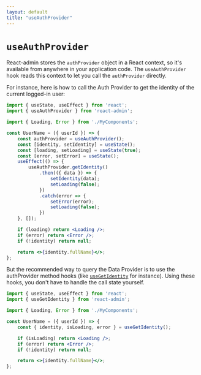 ```yaml
---
layout: default
title: "useAuthProvider"
---
```


# `useAuthProvider`

React-admin stores the `authProvider` object in a React context, so it's available from anywhere in your application code. The `useAuthProvider` hook reads this context to let you call the `authProvider` directly.

For instance, here is how to call the Auth Provider to get the identity of the current logged-in user:

```jsx
import { useState, useEffect } from 'react';
import { useAuthProvider } from 'react-admin';

import { Loading, Error } from './MyComponents';

const UserName = ({ userId }) => {
    const authProvider = useAuthProvider();
    const [identity, setIdentity] = useState();
    const [loading, setLoading] = useState(true);
    const [error, setError] = useState();
    useEffect(() => {
        useAuthProvider.getIdentity()
            .then(({ data }) => {
                setIdentity(data);
                setLoading(false);
            })
            .catch(error => {
                setError(error);
                setLoading(false);
            })
    }, []);

    if (loading) return <Loading />;
    if (error) return <Error />;
    if (!identity) return null;

    return <>{identity.fullName}</>;
};
```

But the recommended way to query the Data Provider is to use the authProvider method hooks (like [`useGetIdentity`](./useGetIdentity.md) for instance). Using these hooks, you don't have to handle the call state yourself.

```jsx
import { useState, useEffect } from 'react';
import { useGetIdentity } from 'react-admin';

import { Loading, Error } from './MyComponents';

const UserName = ({ userId }) => {
    const { identity, isLoading, error } = useGetIdentity();

    if (isLoading) return <Loading />;
    if (error) return <Error />;
    if (!identity) return null;

    return <>{identity.fullName}</>;
};
```
